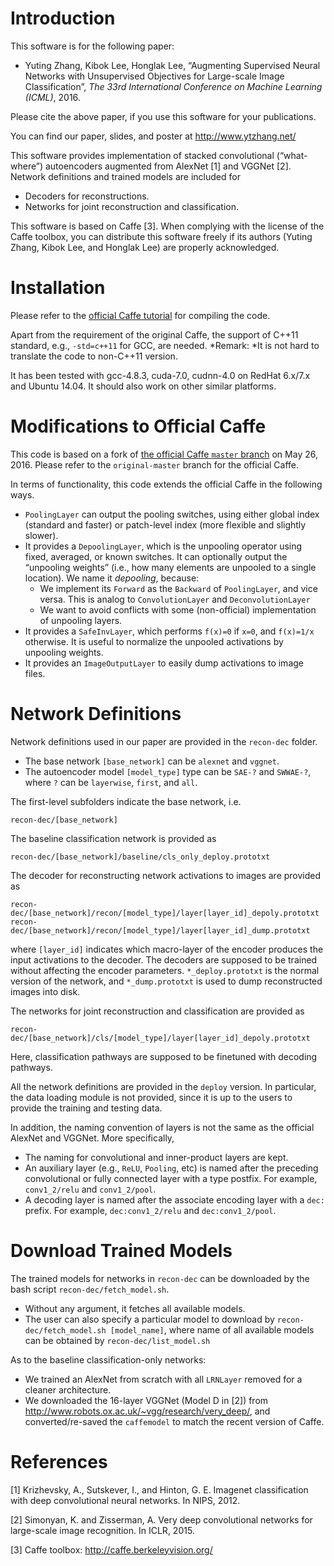 Introduction
============

This software is for the following paper:

* Yuting Zhang, Kibok Lee, Honglak Lee, “Augmenting Supervised Neural Networks with Unsupervised Objectives for Large-scale Image Classification”, *The 33rd International Conference on Machine Learning (ICML)*, 2016. 

Please cite the above paper, if you use this software for your publications.

You can find our paper, slides, and poster at <http://www.ytzhang.net/>

This software provides implementation of stacked convolutional (“what-where”) autoencoders augmented from AlexNet [1] and VGGNet [2]. Network definitions and trained models are included for 

* Decoders for reconstructions.
* Networks for joint reconstruction and classification. 

This software is based on Caffe [3]. When complying with the license of the Caffe toolbox, you can distribute this software freely if its authors (Yuting Zhang, Kibok Lee, and Honglak Lee) are properly acknowledged. 

Installation
============

Please refer to the [official Caffe tutorial](http://caffe.berkeleyvision.org/installation.html) for compiling the code. 

Apart from the requirement of the original Caffe, the support of C++11 standard, e.g., `-std=c++11` for GCC, are needed. 
*Remark: *It is not hard to translate the code to non-C++11 version.

It has been tested with gcc-4.8.3, cuda-7.0, cudnn-4.0 on RedHat 6.x/7.x and Ubuntu 14.04. It should also work on other similar platforms. 

Modifications to Official Caffe
===============================

This code is based on a fork of [the official Caffe `master` branch](https://github.com/BVLC/caffe/tree/master) on May 26, 2016. Please refer to the `original-master` branch for the official Caffe. 

In terms of functionality, this code extends the official Caffe in the following ways. 

* `PoolingLayer` can output the pooling switches, using either global index (standard and faster) or patch-level index (more flexible and slightly slower). 
* It provides a `DepoolingLayer`, which is the unpooling operator using fixed, averaged, or known switches. It can optionally output the “unpooling weights” (i.e., how many elements are unpooled to a single location). We name it *depooling*, because: 
	* We implement its `Forward` as the `Backward` of  `PoolingLayer`, and vice versa. This is analog to `ConvolutionLayer` and `DeconvolutionLayer` 
	* We want to avoid conflicts with some (non-official) implementation of unpooling layers. 
* It provides a `SafeInvLayer`, which performs `f(x)=0` if `x=0`, and `f(x)=1/x` otherwise. It is useful to normalize the unpooled activations by unpooling weights.
* It provides an `ImageOutputLayer` to easily dump activations to image files. 

Network Definitions
===================

Network definitions used in our paper are provided in the `recon-dec` folder.

* The base network `[base_network]` can be `alexnet` and `vggnet`.
* The autoencoder model `[model_type]` type can be `SAE-?` and `SWWAE-?`, where `?` can be `layerwise`, `first`, and `all`. 

The first-level subfolders indicate the base network, i.e.  

	recon-dec/[base_network]

The baseline classification network is provided as

	recon-dec/[base_network]/baseline/cls_only_deploy.prototxt

The decoder for reconstructing network activations to images are provided as

	recon-dec/[base_network]/recon/[model_type]/layer[layer_id]_depoly.prototxt
	recon-dec/[base_network]/recon/[model_type]/layer[layer_id]_dump.prototxt

where `[layer_id]` indicates which macro-layer of the encoder produces the input activations to the decoder. The decoders are supposed to be trained without affecting the encoder parameters. `*_deploy.prototxt` is the normal version of the network, and `*_dump.prototxt` is used to dump reconstructed images into disk.  

The networks for joint reconstruction and classification are provided as

	recon-dec/[base_network]/cls/[model_type]/layer[layer_id]_depoly.prototxt

Here, classification pathways are supposed to be finetuned with decoding pathways.

All the network definitions are provided in the `deploy` version. In particular, the data loading module is not provided, since it is up to the users to provide the training and testing data. 

In addition, the naming convention of layers is not the same as the official AlexNet and VGGNet. More specifically, 

* The naming for convolutional and inner-product layers are kept. 
* An auxiliary layer (e.g., `ReLU`, `Pooling`, etc) is named after the preceding convolutional or fully connected layer with a type postfix. For example, `conv1_2/relu` and `conv1_2/pool`.
* A decoding layer is named after the associate encoding layer with a `dec:` prefix. For example, `dec:conv1_2/relu` and `dec:conv1_2/pool`.

Download Trained Models
=======================

The trained models for networks in `recon-dec` can be downloaded by the bash script `recon-dec/fetch_model.sh`. 

* Without any argument, it fetches all available models. 
* The user can also specify a particular model to download by `recon-dec/fetch_model.sh [model_name]`, where name of all available models can be obtained by `recon-dec/list_model.sh` 

As to the baseline classification-only networks: 

* We trained an AlexNet from scratch with all `LRNLayer` removed for a cleaner architecture. 
* We downloaded the 16-layer VGGNet (Model D in [2]) from <http://www.robots.ox.ac.uk/~vgg/research/very_deep/>, and converted/re-saved the `caffemodel` to match the recent version of Caffe. 

References
==========

[1] Krizhevsky, A., Sutskever, I., and Hinton, G. E. Imagenet classification with deep convolutional neural networks. In NIPS, 2012.

[2] Simonyan, K. and Zisserman, A. Very deep convolutional networks for large-scale image recognition. In ICLR, 2015.

[3] Caffe toolbox: <http://caffe.berkeleyvision.org/>

